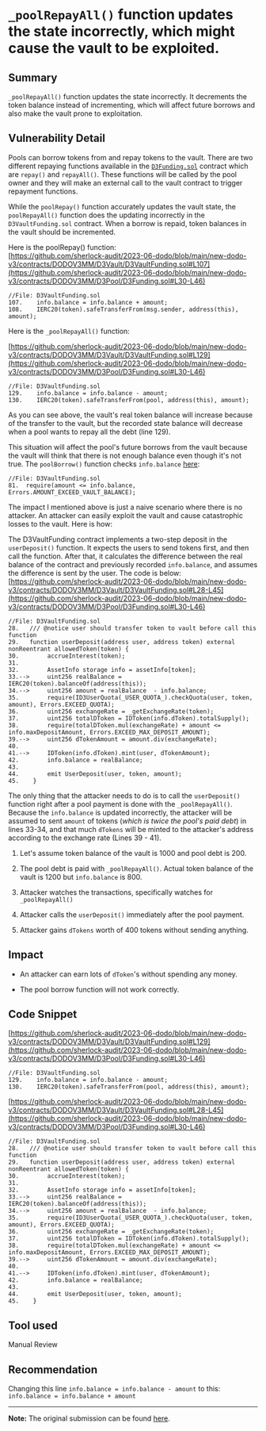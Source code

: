 # `_poolRepayAll()` function updates the state incorrectly, which might cause the vault to be exploited.

## Summary

`_poolRepayAll()` function updates the state incorrectly. It decrements the token balance instead of incrementing, which will affect future borrows and also make the vault prone to exploitation.

## Vulnerability Detail

Pools can borrow tokens from and repay tokens to the vault. There are two different repaying functions available in the [`D3Funding.sol`](https://github.com/sherlock-audit/2023-06-dodo/blob/main/new-dodo-v3/contracts/DODOV3MM/D3Pool/D3Funding.sol#L30-L46) contract which are `repay()` and `repayAll()`. These functions will be called by the pool owner and they will make an external call to the vault contract to trigger repayment functions.

While the `poolRepay()` function accurately updates the vault state, the `poolRepayAll()` function does the updating incorrectly in the `D3VaultFunding.sol` contract. When a borrow is repaid, token balances in the vault should be incremented.

Here is the poolRepay() function:  
[https://github.com/sherlock-audit/2023-06-dodo/blob/main/new-dodo-v3/contracts/DODOV3MM/D3Vault/D3VaultFunding.sol#L107](https://github.com/sherlock-audit/2023-06-dodo/blob/main/new-dodo-v3/contracts/DODOV3MM/D3Pool/D3Funding.sol#L30-L46)

```solidity
//File: D3VaultFunding.sol
107.    info.balance = info.balance + amount;
108.    IERC20(token).safeTransferFrom(msg.sender, address(this), amount);
```

Here is the `_poolRepayAll()` function:

[https://github.com/sherlock-audit/2023-06-dodo/blob/main/new-dodo-v3/contracts/DODOV3MM/D3Vault/D3VaultFunding.sol#L129](https://github.com/sherlock-audit/2023-06-dodo/blob/main/new-dodo-v3/contracts/DODOV3MM/D3Pool/D3Funding.sol#L30-L46)

```solidity
//File: D3VaultFunding.sol
129.    info.balance = info.balance - amount;
130.    IERC20(token).safeTransferFrom(pool, address(this), amount);
```

As you can see above, the vault's real token balance will increase because of the transfer to the vault, but the recorded state balance will decrease when a pool wants to repay all the debt (line 129).

This situation will affect the pool's future borrows from the vault because the vault will think that there is not enough balance even though it's not true. The `poolBorrow()` function checks `info.balance` [here](https://github.com/sherlock-audit/2023-06-dodo/blob/main/new-dodo-v3/contracts/DODOV3MM/D3Vault/D3VaultFunding.sol#L81):

```solidity
//File: D3VaultFunding.sol
81.  require(amount <= info.balance, Errors.AMOUNT_EXCEED_VAULT_BALANCE);
```

The impact I mentioned above is just a naive scenario where there is no attacker. An attacker can easily exploit the vault and cause catastrophic losses to the vault. Here is how:

The D3VaultFunding contract implements a two-step deposit in the `userDeposit()` function. It expects the users to send tokens first, and then call the function. After that, it calculates the difference between the real balance of the contract and previously recorded `info.balance`, and assumes the difference is sent by the user. The code is below:  
[https://github.com/sherlock-audit/2023-06-dodo/blob/main/new-dodo-v3/contracts/DODOV3MM/D3Vault/D3VaultFunding.sol#L28-L45](https://github.com/sherlock-audit/2023-06-dodo/blob/main/new-dodo-v3/contracts/DODOV3MM/D3Pool/D3Funding.sol#L30-L46)

```solidity
//File: D3VaultFunding.sol
28.   /// @notice user should transfer token to vault before call this function
29.   function userDeposit(address user, address token) external nonReentrant allowedToken(token) {
30.        accrueInterest(token);
31.
32.        AssetInfo storage info = assetInfo[token];
33.-->     uint256 realBalance = IERC20(token).balanceOf(address(this));
34.-->     uint256 amount = realBalance  - info.balance;
35.        require(ID3UserQuota(_USER_QUOTA_).checkQuota(user, token, amount), Errors.EXCEED_QUOTA);
36.        uint256 exchangeRate = _getExchangeRate(token);
37.        uint256 totalDToken = IDToken(info.dToken).totalSupply();
38.        require(totalDToken.mul(exchangeRate) + amount <= info.maxDepositAmount, Errors.EXCEED_MAX_DEPOSIT_AMOUNT);
39.-->     uint256 dTokenAmount = amount.div(exchangeRate);
40.
41.-->     IDToken(info.dToken).mint(user, dTokenAmount);
42.        info.balance = realBalance;
43.
44.        emit UserDeposit(user, token, amount);
45.    }
```

The only thing that the attacker needs to do is to call the `userDeposit()` function right after a pool payment is done with the `_poolRepayAll()`.  
Because the `info.balance` is updated incorrectly, the attacker will be assumed to sent `amount` of tokens (*which is twice the pool's paid debt*) in lines 33-34, and that much `dTokens` will be minted to the attacker's address according to the exchange rate (Lines 39 - 41).

1. Let's assume token balance of the vault is 1000 and pool debt is 200.
    
2. The pool debt is paid with `_poolRepayAll()`. Actual token balance of the vault is 1200 but `info.balance` is 800.
    
3. Attacker watches the transactions, specifically watches for `_poolRepayAll()`
    
4. Attacker calls the `userDeposit()` immediately after the pool payment.
    
5. Attacker gains `dTokens` worth of 400 tokens without sending anything.
    

## Impact

* An attacker can earn lots of `dToken`'s without spending any money.
    
* The pool borrow function will not work correctly.
    

## Code Snippet

[https://github.com/sherlock-audit/2023-06-dodo/blob/main/new-dodo-v3/contracts/DODOV3MM/D3Vault/D3VaultFunding.sol#L129](https://github.com/sherlock-audit/2023-06-dodo/blob/main/new-dodo-v3/contracts/DODOV3MM/D3Pool/D3Funding.sol#L30-L46)

```solidity
//File: D3VaultFunding.sol
129.    info.balance = info.balance - amount;
130.    IERC20(token).safeTransferFrom(pool, address(this), amount);
```

[https://github.com/sherlock-audit/2023-06-dodo/blob/main/new-dodo-v3/contracts/DODOV3MM/D3Vault/D3VaultFunding.sol#L28-L45](https://github.com/sherlock-audit/2023-06-dodo/blob/main/new-dodo-v3/contracts/DODOV3MM/D3Pool/D3Funding.sol#L30-L46)

```solidity
//File: D3VaultFunding.sol
28.   /// @notice user should transfer token to vault before call this function
29.   function userDeposit(address user, address token) external nonReentrant allowedToken(token) {
30.        accrueInterest(token);
31.
32.        AssetInfo storage info = assetInfo[token];
33.-->     uint256 realBalance = IERC20(token).balanceOf(address(this));
34.-->     uint256 amount = realBalance  - info.balance;
35.        require(ID3UserQuota(_USER_QUOTA_).checkQuota(user, token, amount), Errors.EXCEED_QUOTA);
36.        uint256 exchangeRate = _getExchangeRate(token);
37.        uint256 totalDToken = IDToken(info.dToken).totalSupply();
38.        require(totalDToken.mul(exchangeRate) + amount <= info.maxDepositAmount, Errors.EXCEED_MAX_DEPOSIT_AMOUNT);
39.-->     uint256 dTokenAmount = amount.div(exchangeRate);
40.
41.-->     IDToken(info.dToken).mint(user, dTokenAmount);
42.        info.balance = realBalance;
43.
44.        emit UserDeposit(user, token, amount);
45.    }
```

## Tool used

Manual Review

## Recommendation

Changing this line `info.balance = info.balance - amount` to this: `info.balance = info.balance + amount`

---

**Note:** The original submission can be found [here](https://github.com/sherlock-audit/2023-06-dodo-judging/issues/97).

